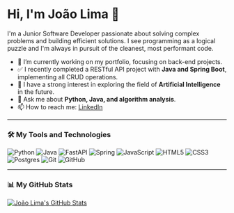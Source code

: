 # Hi, I'm João Lima 👋

I'm a Junior Software Developer passionate about solving complex problems and building efficient solutions. I see programming as a logical puzzle and I'm always in pursuit of the cleanest, most performant code.

- 🔭 I’m currently working on my portfolio, focusing on back-end projects.
- ✅ I recently completed a RESTful API project with **Java and Spring Boot**, implementing all CRUD operations.
- 🤔 I have a strong interest in exploring the field of **Artificial Intelligence** in the future.
- 💬 Ask me about **Python, Java, and algorithm analysis**.
- 📫 How to reach me: [LinkedIn](https://www.linkedin.com/in/limajoaohs/)

---

### 🛠️ My Tools and Technologies

![Python](https://img.shields.io/badge/python-3670A0?style=for-the-badge&logo=python&logoColor=ffdd54)
![Java](https://img.shields.io/badge/java-%23ED8B00.svg?style=for-the-badge&logo=openjdk&logoColor=white)
![FastAPI](https://img.shields.io/badge/FastAPI-005571?style=for-the-badge&logo=fastapi)
![Spring](https://img.shields.io/badge/spring-%236DB33F.svg?style=for-the-badge&logo=spring&logoColor=white)
![JavaScript](https://img.shields.io/badge/javascript-%23323330.svg?style=for-the-badge&logo=javascript&logoColor=%23F7DF1E)
![HTML5](https://img.shields.io/badge/html5-%23E34F26.svg?style=for-the-badge&logo=html5&logoColor=white)
![CSS3](https://img.shields.io/badge/css3-%231572B6.svg?style=for-the-badge&logo=css3&logoColor=white)
![Postgres](https://img.shields.io/badge/postgres-%23316192.svg?style=for-the-badge&logo=postgresql&logoColor=white)
![Git](https://img.shields.io/badge/git-%23F05033.svg?style=for-the-badge&logo=git&logoColor=white)
![GitHub](https://img.shields.io/badge/github-%23121011.svg?style=for-the-badge&logo=github&logoColor=white)

---

### 📊 My GitHub Stats

[![João Lima's GitHub Stats](https://github-readme-stats.vercel.app/api?username=limajoaohs&show_icons=true&theme=dracula&include_all_commits=true&count_private=true)](https://github.com/anuraghazra/github-readme-stats)
